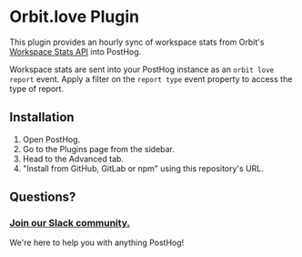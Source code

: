 # Orbit.love Plugin

This plugin provides an hourly sync of workspace stats from Orbit's [Workspace Stats API](https://docs.orbit.love/reference/get_-workspace-id-reports) into PostHog.

Workspace stats are sent into your PostHog instance as an `orbit love report` event. Apply a filter on the `report type` event property to access the type of report. 

## Installation

1. Open PostHog.
1. Go to the Plugins page from the sidebar.
1. Head to the Advanced tab.
1. "Install from GitHub, GitLab or npm" using this repository's URL.

## Questions?

### [Join our Slack community.](https://join.slack.com/t/posthogusers/shared_invite/enQtOTY0MzU5NjAwMDY3LTc2MWQ0OTZlNjhkODk3ZDI3NDVjMDE1YjgxY2I4ZjI4MzJhZmVmNjJkN2NmMGJmMzc2N2U3Yjc3ZjI5NGFlZDQ)

We're here to help you with anything PostHog!
